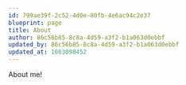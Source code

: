 ```yaml
---
id: 799ae39f-2c52-4d0e-80fb-4e6ac94c2e37
blueprint: page
title: About
author: 86c56b85-8c8a-4d59-a3f2-b1a063d0ebbf
updated_by: 86c56b85-8c8a-4d59-a3f2-b1a063d0ebbf
updated_at: 1663098452
---
```

About me!